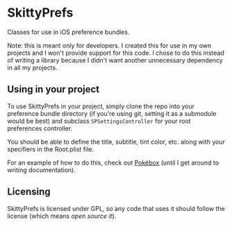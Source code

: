 # SkittyPrefs
Classes for use in iOS preference bundles. 

Note: this is meant only for developers. I created this for use in my own projects and I won't provide support for this code. I chose to do this instead of writing a library because I didn't want another unnecessary dependency in all my projects.

## Using in your project
To use SkittyPrefs in your project, simply clone the repo into your preference bundle directory (if you're using git, setting it as a submodule would be best) and subclass `SPSettingsController` for your root preferences controller.

You should be able to define the title, subtitle, tint color, etc. along with your specifiers in the Root.plist file.

For an example of how to do this, check out [Pokébox](https://github.com/Skittyblock/Pokebox) (until I get around to writing documentation).

## Licensing
SkittyPrefs is licensed under GPL, so any code that uses it should follow the license (which means *open source it*).
